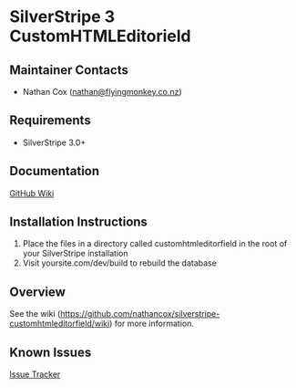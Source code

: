 SilverStripe 3 CustomHTMLEditorield
===================================

Maintainer Contacts
-------------------
*  Nathan Cox (<nathan@flyingmonkey.co.nz>)

Requirements
------------
* SilverStripe 3.0+

Documentation
-------------
[GitHub Wiki](https://github.com/nathancox/silverstripe-customhtmleditorfield/wiki)

Installation Instructions
-------------------------

1. Place the files in a directory called customhtmleditorfield in the root of your SilverStripe installation
2. Visit yoursite.com/dev/build to rebuild the database

Overview
--------------



See the wiki (https://github.com/nathancox/silverstripe-customhtmleditorfield/wiki) for more information.


Known Issues
------------
[Issue Tracker](https://github.com/nathancox/silverstripe-customhtmleditorfield/issues)